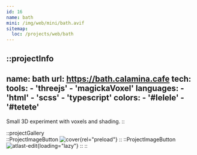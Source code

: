 ```yaml
---
id: 16
name: bath
mini: /img/web/mini/bath.avif
sitemap:
  loc: /projects/web/bath
---
```


::projectInfo
---
name: bath
url: https://bath.calamina.cafe
tech: 
    tools:
      - 'threejs'
      - 'magickaVoxel'
    languages:
      - 'html'
      - 'scss'
      - 'typescript'
    colors:
      - '#lelele'
      - '#tetete'
---
Small 3D experiment with voxels and shading.
::

::projectGallery  
  ::ProjectImageButton
    ![cover](/img/web/bath.avif){rel="preload"}
  ::
  ::ProjectImageButton
    ![atlast-edit](/img/web/bath/bath-alt.avif){loading="lazy"}
  :: 
::

<!-- ::projectFeatures
:: -->